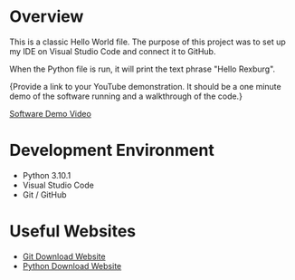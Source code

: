 # Overview

This is a classic Hello World file. The purpose of this project was to set up my IDE on Visual Studio Code and connect it to GitHub.

When the Python file is run, it will print the text phrase "Hello Rexburg".

{Provide a link to your YouTube demonstration.  It should be a one minute demo of the software running and a walkthrough of the code.}

[Software Demo Video](https://youtu.be/tUm5dbDRAFU)

# Development Environment
* Python 3.10.1
* Visual Studio Code
* Git / GitHub


# Useful Websites
* [Git Download Website](https://git-scm.com/download/win)
* [Python Download Website](https://www.python.org/downloads/)

